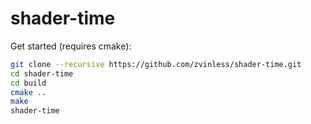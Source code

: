 # shader-time

Get started (requires cmake):
```bash
git clone --recursive https://github.com/zvinless/shader-time.git
cd shader-time
cd build
cmake ..
make
shader-time
```
